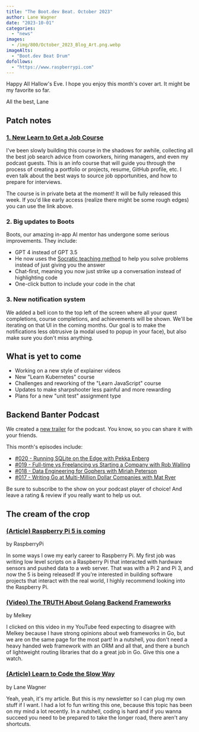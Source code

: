 ```yaml
---
title: "The Boot.dev Beat. October 2023"
author: Lane Wagner
date: "2023-10-01"
categories:
  - "news"
images:
  - /img/800/October_2023_Blog_Art.png.webp
imageAlts:
  - "Boot.dev Beat Drum"
dofollows:
  - "https://www.raspberrypi.com"
---
```


Happy All Hallow's Eve. I hope you enjoy this month's cover art. It might be my favorite so far.

All the best, Lane

## Patch notes

### [1. New Learn to Get a Job Course](https://www.boot.dev/learn/learn-job-search)

I've been slowly building this course in the shadows for awhile, collecting all the best job search advice from coworkers, hiring managers, and even my podcast guests. This is an info course that will guide you through the process of creating a portfolio or projects, resume, GitHub profile, etc. I even talk about the best ways to source job opportunities, and how to prepare for interviews.

The course is in private beta at the moment! It will be fully released this week. If you'd like early access (realize there might be some rough edges) you can use the link above.

### 2. Big updates to Boots

Boots, our amazing in-app AI mentor has undergone some serious improvements. They include:

* GPT 4 instead of GPT 3.5
* He now uses the [Socratic teaching method](https://tilt.colostate.edu/the-socratic-method/) to help you solve problems instead of just giving you the answer
* Chat-first, meaning you now just strike up a conversation instead of highlighting code
* One-click button to include your code in the chat

### 3. New notification system

We added a bell icon to the top left of the screen where all your quest completions, course completions, and achievements will be shown. We'll be iterating on that UI in the coming months. Our goal is to make the notifications less obtrusive (a modal used to popup in your face), but also make sure you don't miss anything.

## What is yet to come

* Working on a new style of explainer videos
* New "Learn Kubernetes" course
* Challenges and reworking of the "Learn JavaScript" course
* Updates to make sharpshooter less painful and more rewarding
* Plans for a new "unit test" assignment type

## Backend Banter Podcast

We created a [new trailer](https://www.youtube.com/watch?v=PclSNl1JRpI) for the podcast. You know, so you can share it with your friends.

This month's episodes include:

* [#020 - Running SQLite on the Edge with Pekka Enberg](https://www.backendbanter.fm/episodes/020-running-sqlite-on-the-edge-with-pekka-enberg)
* [#019 - Full-time vs Freelancing vs Starting a Company with Rob Walling](https://www.backendbanter.fm/episodes/019-full-time-vs-freelancing-vs-starting-a-company-with-rob-walling)
* [#018 - Data Engineering for Gophers with Miriah Peterson](https://www.backendbanter.fm/episodes/18-data-engineering-for-gophers-with-miriah-peterson)
* [#017 - Writing Go at Multi-Million Dollar Companies with Mat Ryer](https://www.backendbanter.fm/episodes/017-writing-go-at-multi-million-dollar-companies-with-mat-ryer)

Be sure to subscribe to the show on your podcast player of choice! And leave a rating & review if you really want to help us out.

## The cream of the crop

### [(Article) Raspberry Pi 5 is coming](https://www.raspberrypi.com/products/raspberry-pi-5/)

by RaspberryPi

In some ways I owe my early career to Raspberry Pi. My first job was writing low level scripts on a Raspberry Pi that interacted with hardware sensors and pushed data to a web server. That was with a Pi 2 and Pi 3, and now the 5 is being released! If you're interested in building software projects that interact with the real world, I highly recommend looking into the Raspberry Pi.

### [(Video) The TRUTH About Golang Backend Frameworks](https://www.youtube.com/watch?v=JECZTdEJnOI)

by Melkey

I clicked on this video in my YouTube feed expecting to disagree with Melkey because I have strong opinions about web frameworks in Go, but we are on the same page for the most part! In a nutshell, you don't need a heavy handed web framework with an ORM and all that, and there a bunch of lightweight routing libraries that do a great job in Go. Give this one a watch.

### [(Article) Learn to Code the Slow Way](https://blog.boot.dev/education/learn-to-code-the-slow-way/)

by Lane Wagner

Yeah, yeah, it's my article. But this is my newsletter so I can plug my own stuff if I want. I had a lot fo fun writing this one, because this topic has been on my mind a lot recently. In a nutshell, coding is hard and if you wanna succeed you need to be prepared to take the longer road, there aren't any shortcuts.
